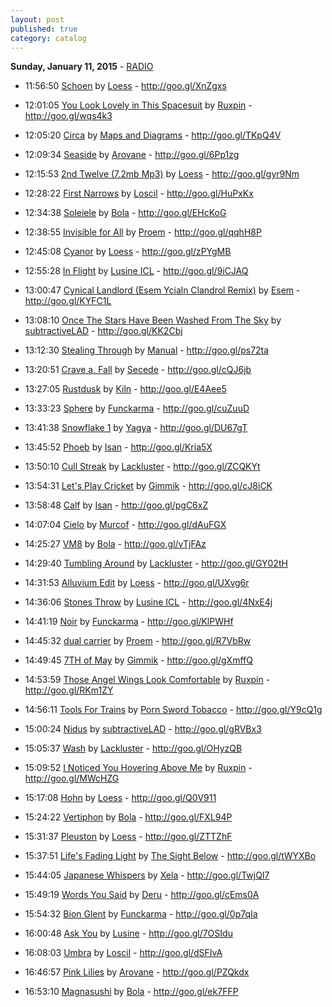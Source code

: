 ```yaml
---
layout: post
published: true
category: catalog
---
```


**Sunday, January 11, 2015** - [RADIO](/2015/01/11/Loess-radio)

*   11:56:50  [Schoen](http://goo.gl/SdpIbY) by [Loess](http://www.last.fm/music/Loess) - http://goo.gl/XnZgxs

*   12:01:05  [You Look Lovely in This Spacesuit](http://goo.gl/pCsXDk) by [Ruxpin](http://www.last.fm/music/Ruxpin) - http://goo.gl/wqs4k3

*   12:05:20  [Circa](http://goo.gl/Mjy6LK) by [Maps and Diagrams](http://www.last.fm/music/Maps+and+Diagrams) - http://goo.gl/TKpQ4V

*   12:09:34  [Seaside](http://goo.gl/nv3NLK) by [Arovane](http://www.last.fm/music/Arovane) - http://goo.gl/6Pp1zg

*   12:15:53  [2nd Twelve (7.2mb Mp3)](http://goo.gl/Gk8yEJ) by [Loess](http://www.last.fm/music/Loess) - http://goo.gl/gyr9Nm

*   12:28:22  [First Narrows](http://goo.gl/LTb6t4) by [Loscil](http://www.last.fm/music/Loscil) - http://goo.gl/HuPxKx

*   12:34:38  [Soleiele](http://goo.gl/I2uwhh) by [Bola](http://www.last.fm/music/Bola) - http://goo.gl/EHcKoG

*   12:38:55  [Invisible for All](http://goo.gl/IFNokl) by [Proem](http://www.last.fm/music/Proem) - http://goo.gl/qqhH8P

*   12:45:08  [Cyanor](http://goo.gl/AvCocJ) by [Loess](http://www.last.fm/music/Loess) - http://goo.gl/zPYgMB

*   12:55:28  [In Flight](http://goo.gl/x8Li8D) by [Lusine ICL](http://www.last.fm/music/Lusine+ICL) - http://goo.gl/9iCJAQ

*   13:00:47  [Cynical Landlord (Esem Ycialn Clandrol Remix)](http://goo.gl/ks43ox) by [Esem](http://www.last.fm/music/Esem) - http://goo.gl/KYFC1L

*   13:08:10  [Once The Stars Have Been Washed From The Sky](http://goo.gl/QPg5Cu) by [subtractiveLAD](http://www.last.fm/music/subtractiveLAD) - http://goo.gl/KK2Cbj

*   13:12:30  [Stealing Through](http://goo.gl/AZRdHC) by [Manual](http://www.last.fm/music/Manual) - http://goo.gl/ps72ta

*   13:20:51  [Crave a. Fall](http://goo.gl/Z5dtxQ) by [Secede](http://www.last.fm/music/Secede) - http://goo.gl/cQJ6jb

*   13:27:05  [Rustdusk](http://goo.gl/skOeby) by [Kiln](http://www.last.fm/music/Kiln) - http://goo.gl/E4Aee5

*   13:33:23  [Sphere](http://goo.gl/dVVOGz) by [Funckarma](http://www.last.fm/music/Funckarma) - http://goo.gl/cuZuuD

*   13:41:38  [Snowflake 1](http://goo.gl/7tFbaO) by [Yagya](http://www.last.fm/music/Yagya) - http://goo.gl/DU67gT

*   13:45:52  [Phoeb](http://goo.gl/jhxpzT) by [Isan](http://www.last.fm/music/Isan) - http://goo.gl/Kria5X

*   13:50:10  [Cull Streak](http://goo.gl/DmQbwW) by [Lackluster](http://www.last.fm/music/Lackluster) - http://goo.gl/ZCQKYt

*   13:54:31  [Let's Play Cricket](http://goo.gl/5HW4UV) by [Gimmik](http://www.last.fm/music/Gimmik) - http://goo.gl/cJ8iCK

*   13:58:48  [Calf](http://goo.gl/VHL58D) by [Isan](http://www.last.fm/music/Isan) - http://goo.gl/pgC6xZ

*   14:07:04  [Cielo](http://goo.gl/0NkxQh) by [Murcof](http://www.last.fm/music/Murcof) - http://goo.gl/dAuFGX

*   14:25:27  [VM8](http://goo.gl/6lqCs2) by [Bola](http://www.last.fm/music/Bola) - http://goo.gl/vTjFAz

*   14:29:40  [Tumbling Around](http://goo.gl/dfMPxd) by [Lackluster](http://www.last.fm/music/Lackluster) - http://goo.gl/GY02tH

*   14:31:53  [Alluvium Edit](http://goo.gl/rF9tvy) by [Loess](http://www.last.fm/music/Loess) - http://goo.gl/UXvg6r

*   14:36:06  [Stones Throw](http://goo.gl/KDqpE2) by [Lusine ICL](http://www.last.fm/music/Lusine+ICL) - http://goo.gl/4NxE4j

*   14:41:19  [Noir](http://goo.gl/VJQ93Z) by [Funckarma](http://www.last.fm/music/Funckarma) - http://goo.gl/KlPWHf

*   14:45:32  [dual carrier](http://goo.gl/7Fz5pp) by [Proem](http://www.last.fm/music/Proem) - http://goo.gl/R7VbRw

*   14:49:45  [7TH of May](http://goo.gl/CYJCCQ) by [Gimmik](http://www.last.fm/music/Gimmik) - http://goo.gl/gXmffQ

*   14:53:59  [Those Angel Wings Look Comfortable](http://goo.gl/FLB4XD) by [Ruxpin](http://www.last.fm/music/Ruxpin) - http://goo.gl/RKm1ZY

*   14:56:11  [Tools For Trains](http://goo.gl/bsjXeh) by [Porn Sword Tobacco](http://www.last.fm/music/Porn+Sword+Tobacco) - http://goo.gl/Y9cQ1g

*   15:00:24  [Nidus](http://goo.gl/kMVeUY) by [subtractiveLAD](http://www.last.fm/music/subtractiveLAD) - http://goo.gl/gRVBx3

*   15:05:37  [Wash](http://goo.gl/EZq0Lv) by [Lackluster](http://www.last.fm/music/Lackluster) - http://goo.gl/OHyzQB

*   15:09:52  [I Noticed You Hovering Above Me](http://goo.gl/atGnkM) by [Ruxpin](http://www.last.fm/music/Ruxpin) - http://goo.gl/MWcHZG

*   15:17:08  [Hohn](http://goo.gl/q1NFiC) by [Loess](http://www.last.fm/music/Loess) - http://goo.gl/Q0V911

*   15:24:22  [Vertiphon](http://goo.gl/lTkbGm) by [Bola](http://www.last.fm/music/Bola) - http://goo.gl/FXL94P

*   15:31:37  [Pleuston](http://goo.gl/MCdItf) by [Loess](http://www.last.fm/music/Loess) - http://goo.gl/ZTTZhF

*   15:37:51  [Life's Fading Light](http://goo.gl/dQ0L1v) by [The Sight Below](http://www.last.fm/music/The+Sight+Below) - http://goo.gl/tWYXBo

*   15:44:05  [Japanese Whispers](http://goo.gl/jsYl6N) by [Xela](http://www.last.fm/music/Xela) - http://goo.gl/TwjQI7

*   15:49:19  [Words You Said](http://goo.gl/QAS9FQ) by [Deru](http://www.last.fm/music/Deru) - http://goo.gl/cEms0A

*   15:54:32  [Bion Glent](http://goo.gl/9gbKoV) by [Funckarma](http://www.last.fm/music/Funckarma) - http://goo.gl/0p7qIa

*   16:00:48  [Ask You](http://goo.gl/lrdatc) by [Lusine](http://www.last.fm/music/Lusine) - http://goo.gl/7OSIdu

*   16:08:03  [Umbra](http://goo.gl/GlF6rl) by [Loscil](http://www.last.fm/music/Loscil) - http://goo.gl/dSFIvA

*   16:46:57  [Pink Lilies](http://goo.gl/dC5GFM) by [Arovane](http://www.last.fm/music/Arovane) - http://goo.gl/PZQkdx

*   16:53:10  [Magnasushi](http://goo.gl/7t4DqA) by [Bola](http://www.last.fm/music/Bola) - http://goo.gl/ek7FFP

